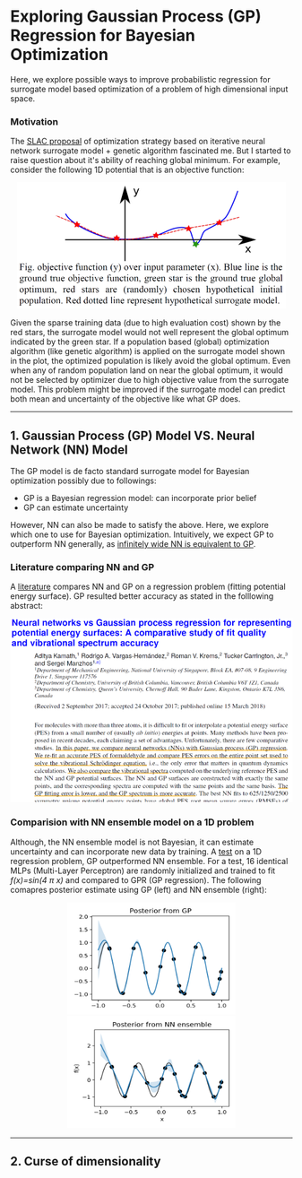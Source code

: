 # Exploring Gaussian Process (GP) Regression for Bayesian Optimization

Here, we explore possible ways to improve probabilistic regression for surrogate model based optimization of a problem of high dimensional input space.

### Motivation
The [SLAC proposal](https://journals.aps.org/prab/abstract/10.1103/PhysRevAccelBeams.23.044601) of optimization strategy based on iterative neural network surrogate model + genetic algorithm  fascinated me. But I started to raise question about it's ability of reaching global minimum. For example, consider the following 1D potential that is an objective function:

<p align="center">
  <img src="NNsurrogateLocalMin.png" width="480"/>
</p>

Given the sparse training data (due to high evaluation cost) shown by the red stars, the surrogate model would not well represent the global optimum indicated by the green star. If a population based (global) optimization algorithm (like genetic algorithm) is applied on the surrogate model shown in the plot, the optimized population is likely avoid the global optimum. Even when any of random population land on near the global optimum, it would not be selected by optimizer due to high objective value from the surrogate model. This problem might be improved if the surrogate model can predict both mean and uncertainty of the objective like what GP does.


---
## 1. Gaussian Process (GP) Model VS. Neural Network (NN) Model 
The GP model is de facto standard surrogate model for Bayesian optimization possibly due to followings:

- GP is a Bayesian regression model: can incorporate prior belief
- GP can estimate uncertainty

However, NN can also be made to satisfy the above. Here, we explore which one to use for Bayesian optimization. Intuitively, we expect GP to outperform NN generally, as [infinitely wide NN is equivalent to GP](https://arxiv.org/abs/1711.00165). 

### Literature comparing NN and GP

A [literature](https://doi.org/10.1063/1.5003074) compares NN and GP on a regression problem (fitting potential energy surface). GP resulted better accuracy as stated in the folllowing abstract:

<p align="center">
  <kbd>
    <img src="NNvsGP_PotentialSurface.png" width="600" />
  </kbd>
</p>


### Comparision with NN ensemble model on a 1D problem

Although, the NN ensemble model is not Bayesian, it can estimate uncertainty and can incorporate new data by training. A [test](./GPvsNN/GPvsNN.ipynn) on a 1D regression problem, GP outperformed NN ensemble. For a test, 16 identical MLPs (Multi-Layer Perceptron) are randomly initialized and trained to fit *f(x)=sin(4 &pi; x)* and compared to GPR (GP regression). The following comapres posterior estimate using GP (left) and NN ensemble (right):

<p align="center">
  <img src="./GPvsNN/GP.png" width="300" height="200" /> <img src="./GPvsNN/NNensemble_CELU.png" width="300" height="200" />
</p>

---
## 2. Curse of dimensionality
